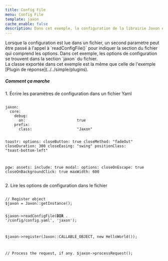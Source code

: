 ```yaml
---
title: Config File
menu: Config File
template: jaxon
cache_enable: false
description: Dans cet exemple, la configuration de la librairie Jaxon et de ses plugins est lue dans un fichier au format Yaml.
---
```


<div class="row" markdown="1">
Lorsque la configuration est lue dans un fichier, un second paramètre peut être passé à l'appel à `readConfigFile()` pour indiquer la section du fichier qui comprend les options. 
Dans cet exemple, les options de configuration se trouvent dans la section `jaxon` du fichier.
</div>

<div class="row" markdown="1">
La classe exportée dans cet exemple est la même que celle de l'exemple [Plugin de réponse](../../simple/plugins).
</div>

<div class="row">
    <h5>Comment ça marche</h5>

<p>1. &Eacute;crire les paramètres de configuration dans un fichier Yaml</p>
<pre><code class="language-yaml">
jaxon:
  core:
    debug:
      on:                       true
    prefix:
      class:                    "Jaxon"
  
  toastr:
    options:
      closeButton:              true
      closeMethod:              "fadeOut"
      closeDuration:            300
      closeEasing:              "swing"
      positionClass:            "toast-bottom-left"
  
  pgw:
    assets:
      include:                  true
    modal:
      options:
        closeOnEscape:          true
        closeOnBackgroundClick: true
        maxWidth:               600
</code></pre>

<p>2. Lire les options de configuration dans le fichier</p>
<pre><code class="language-php">
// Register object
$jaxon = Jaxon::getInstance();

$jaxon->readConfigFile(__DIR__ . '/config/config.yaml', 'jaxon');

$jaxon->register(Jaxon::CALLABLE_OBJECT, new HelloWorld());

// Process the request, if any.
$jaxon->processRequest();
</code></pre>

</div>
